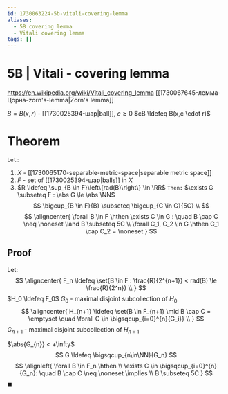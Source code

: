 ```yaml
---
id: 1730063224-5b-vitali-covering-lemma
aliases:
  - 5B covering lemma
  - Vitali covering lemma
tags: []
---
```


# 5B | Vitali - covering lemma
https://en.wikipedia.org/wiki/Vitali_covering_lemma
[[1730067645-лемма-Цорна-zorn's-lemma|Zorn's lemma]]

$B = B(x,r)$ - [[1730025394-шар|ball]],  $c \ge 0$
$cB \ldefeq B(x,c \cdot r)$

# Theorem
`Let:`
1. $X$ - [[1730065170-separable-metric-space|separable metric space]]
2. $F$ - set of [[1730025394-шар|balls]] in $X$
3. $R \ldefeq \sup_{B \in F}\left\{rad(B)\right\} \in \RR$
`Then:`
$\exists G \subseteq F : \abs G \le \abs \NN$
$$
\bigcup_{B \in F}{B} \subseteq \bigcup_{C \in G}{5C} \\
$$
$$
\aligncenter{
\forall B \in F \hthen \exists C \in G : \quad
B \cap C \neq \noneset \land B \subseteq 5C \\
\forall C_1, C_2 \in G \hthen C_1 \cap C_2 = \noneset
}
$$
## Proof
Let: 
$$
\aligncenter{
F_n \ldefeq \set{B \in F : \frac{R}{2^{n+1}} < rad(B) \le \frac{R}{2^n}} \\
}
$$
$H_0 \ldefeq F_0$
$G_0$ - maximal disjoint subcollection of $H_0$
$$
\aligncenter{
H_{n+1} \ldefeq \set{B \in F_{n+1} \mid
B \cap C = \emptyset \quad \forall C \in \bigsqcup_{i=0}^{n}{G_i}} \\
}
$$
$G_{n+1}$ - maximal disjoint subcollection of $H_{n+1}$

$\abs{G_{n}} < +\infty$
$$
G \ldefeq \bigsqcup_{n\in\NN}{G_n}
$$
$$
\alignleft{
\forall B \in F_n \hthen \\
\exists C \in \bigsqcup_{i=0}^{n}{G_n}: \quad B \cap C \neq \noneset \implies \\
B \subseteq 5C
}
$$
$\blacksquare$
